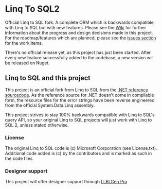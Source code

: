 Linq To SQL2
=============

Official Linq to SQL fork. A complete ORM which is backwards compatible with Linq to SQL but with new features. Please see the [Wiki](https://github.com/FransBouma/LinqToSQL2/wiki) for further information about the progress and design decisions made in this project. For the roadmap/features which are planned, please see the [issues section](https://github.com/FransBouma/LinqToSQL2/issues) for the work items. 

There's no official release yet, as this project has just been started. After every new feature successfully added to the codebase, a new version will be released on Nuget. 

## Linq to SQL and this project

This project is an official fork from Linq to SQL from the [.NET reference sourcecode](https://github.com/Microsoft/referencesource). As the reference source for .NET doesn't come in compilable form, the resource files for the error strings have been reverse engineered from the official System.Data.Linq assembly.

This project strives to stay 100% backwards compatible with Linq to SQL's query API, so your original Linq to SQL projects will just work with Linq to SQL 2, unless stated otherwise.

### License

The original Linq to SQL code is (c) Microsoft Corporation (see License.txt). Additional code added is (c) by the contributors and is marked as such in the code files. 

### Designer support

This project will offer designer support through [LLBLGen Pro](http://www.llblgen.com)

